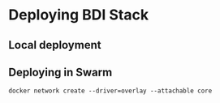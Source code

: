 # Deploying BDI Stack

## Local deployment

## Deploying in Swarm
```
docker network create --driver=overlay --attachable core
```
